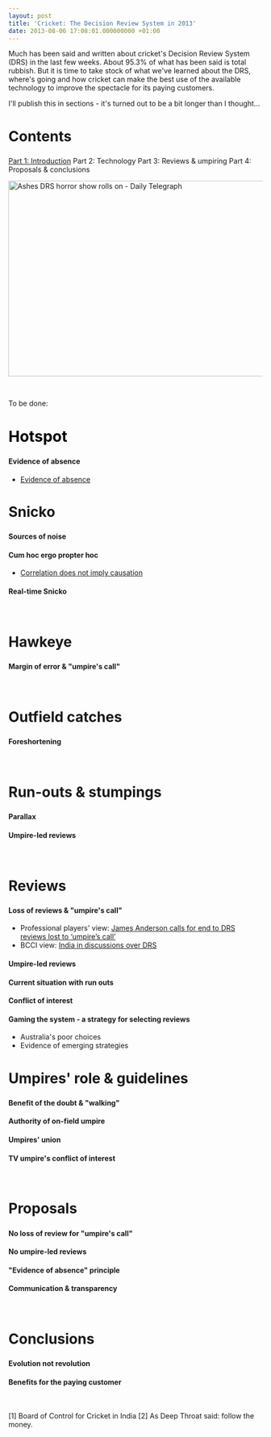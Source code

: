 ```yaml
---
layout: post
title: 'Cricket: The Decision Review System in 2013'
date: 2013-08-06 17:08:01.000000000 +01:00
---
```

<style type="text/css"><!--
H2 {font-size:200%;}    H4 {font-weight:bold;}
--></style>Much has been said and written about cricket's Decision Review System (DRS) in the last few weeks. About 95.3% of what has been said is total rubbish. But it is time to take stock of what we've learned about the DRS, where's going and how cricket can make the best use of the available technology to improve the spectacle for its paying customers.

I'll publish this in sections - it's turned out to be a bit longer than I thought...
<h2>Contents</h2>
<a href="https://blog.dominicsayers.com/2013/08/drs-1/">Part 1: Introduction</a>
Part 2: Technology
Part 3: Reviews &amp; umpiring
Part 4: Proposals &amp; conclusions

<a href="https://www.telegraph.co.uk/sport/cricket/international/theashes/10217954/Ashes-2013-DRS-decision-to-give-out-Usman-Khawaja-branded-farcical-and-incompetent-by-Australia-media.html"><img class="aligncenter" alt="Ashes DRS horror show rolls on - Daily Telegraph" src="https://i.telegraph.co.uk/multimedia/archive/02633/drs_2633680b.jpg" width="620" height="388" /></a>

&nbsp;

To be done:
<h2><span style="color: #000000; font-size: 30px; font-weight: bold;">Hotspot</span></h2>
<h4>Evidence of absence</h4>
<ul>
	<li><a style="font-style: normal;" href="https://en.wikipedia.org/wiki/Evidence_of_absence" target="_blank">Evidence of absence</a></li>
</ul>
<h2></h2>
<h2>Snicko</h2>
<h4>Sources of noise</h4>
<h4>Cum hoc ergo propter hoc</h4>
<ul>
	<li><a style="font-style: normal;" href="https://en.wikipedia.org/wiki/Correlation_does_not_imply_causation#General_pattern" target="_blank">Correlation does not imply causation</a></li>
</ul>
<h4>Real-time Snicko</h4>
&nbsp;
<h2>Hawkeye</h2>
<h4>Margin of error &amp; "umpire's call"</h4>
&nbsp;
<h2>Outfield catches</h2>
<h4>Foreshortening</h4>
&nbsp;
<h2>Run-outs &amp; stumpings</h2>
<h4>Parallax</h4>
<h4>Umpire-led reviews</h4>
&nbsp;
<h2>Reviews</h2>
<h4>Loss of reviews &amp; "umpire's call"</h4>
<ul>
	<li>Professional players' view: <a style="font-style: normal;" href="https://www.thetimes.co.uk/tto/sport/cricket/article3833797.ece" target="_blank">James Anderson calls for end to DRS reviews lost to ‘umpire’s call’</a></li>
	<li>BCCI view: <a style="font-style: normal;" href="compromisehttps://www.espncricinfo.com/ci/content/story/658665.html" target="_blank">India in discussions over DRS</a></li>
</ul>
<h4>Umpire-led reviews</h4>
<h4>Current situation with run outs</h4>
<h4>Conflict of interest</h4>
<h4>Gaming the system - a strategy for selecting reviews</h4>
<ul>
	<li>Australia's poor choices</li>
	<li>Evidence of emerging strategies</li>
</ul>
<h2></h2>
<h2>Umpires' role &amp; guidelines</h2>
<h4>Benefit of the doubt &amp; "walking"</h4>
<h4>Authority of on-field umpire</h4>
<h4>Umpires' union</h4>
<h4>TV umpire's conflict of interest</h4>
&nbsp;
<h2>Proposals</h2>
<h4>No loss of review for "umpire's call"</h4>
<h4>No umpire-led reviews</h4>
<h4>"Evidence of absence" principle</h4>
<h4>Communication &amp; transparency</h4>
&nbsp;
<h2>Conclusions</h2>
<h4>Evolution not revolution</h4>
<h4>Benefits for the paying customer</h4>
&nbsp;

[1] Board of Control for Cricket in India
[2] As Deep Throat said: follow the money.
